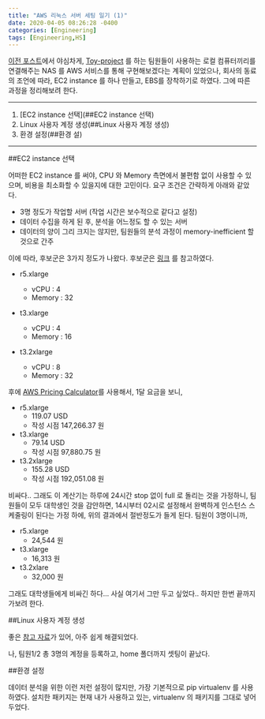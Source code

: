 ```yaml
---
title: "AWS 리눅스 서버 세팅 일기 (1)"
date: 2020-04-05 08:26:28 -0400
categories: [Engineering]
tags: [Engineering,HS]
---
```


[이전 포스트](https://hskimim.github.io/EBS_EFS_S3/)에서 야심차게, [Toy-project](https://github.com/hskimim/korean-stock-dashboard) 를 하는 팀원들이
사용하는 로컬 컴퓨터끼리를 연결해주는 NAS 를 AWS 서비스를 통해 구현해보겠다는 계획이 있었으나, 회사의 동료의 조언에 따라, 
EC2 instance 를 하나 만들고, EBS를 장착하기로 하였다. 그에 따른 과정을 정리해보려 한다.

___________

1. [EC2 instance 선택](##EC2 instance 선택)
2. Linux 사용자 계정 생성(##Linux 사용자 계정 생성)
3. 환경 설정(##환경 설)

___________

##EC2 instance 선택

어떠한 EC2 instance 를 써야, CPU 와 Memory 측면에서 불편함 없이 사용할 수 있으며, 비용을 최소화할 수 있을지에 
대한 고민이다. 요구 조건은 간략하게 아래와 같았다. 

- 3명 정도가 작업할 서버 (작업 시간은 보수적으로 같다고 설정)
- 데이터 수집을 하게 된 후, 분석을 어느정도 할 수 있는 서버
- 데이터의 양이 그리 크지는 않지만, 팀원들의 분석 과정이 memory-inefficient 할 것으로 간주

이에 따라, 후보군은 3가지 정도가 나왔다. 후보군은 [링크](https://aws.amazon.com/ko/ec2/instance-types/?nc1=h_ls)
를 참고하였다.



- r5.xlarge
    - vCPU : 4 
    - Memory : 32
    
- t3.xlarge 
    - vCPU : 4
    - Memory : 16

- t3.2xlarge
    - vCPU : 8
    - Memory : 32 
    
후에 [AWS Pricing Calculator](https://calculator.aws/#/createCalculator)를 사용해서, 1달 요금을 보니, 

- r5.xlarge 
    - 119.07 USD
    - 작성 시점 147,266.37 원
- t3.xlarge 
    - 79.14 USD
    - 작성 시점 97,880.75 원
- t3.2xlarge 
    - 155.28 USD 
    - 작성 시점 192,051.08 원
    
비싸다.. 그래도 이 계산기는 하루에 24시간 stop 없이 full 로 돌리는 것을 가정하니, 팀원들이 모두 대학생인 것을 감안하면, 
14시부터 02시로 설정해서 완벽하게 인스턴스 스케줄링이 된다는 가정 하에, 위의 결과에서 절반정도가 들게 된다. 팀원이 3명이니까,

- r5.xlarge 
    - 24,544 원
- t3.xlarge 
    - 16,313 원
- t3.2xlare
    - 32,000 원
    
그래도 대학생들에게 비싸긴 하다... 사실 여기서 그만 두고 싶었다.. 하지만 한번 끝까지 가보려 한다.
    
##Linux 사용자 계정 생성

좋은 [참고 자료](https://uroa.tistory.com/100)가 있어, 아주 쉽게 해결되었다. 

나, 팀원1/2 총 3명의 계정을 등록하고, home 폴더까지 셋팅이 끝났다.

##환경 설정

데이터 분석을 위한 이런 저런 설정이 많지만, 가장 기본적으로 pip virtualenv 를 사용하였다. 설치한 패키지는 
현재 내가 사용하고 있는, virtualenv 의 패키지를 그대로 넣어두었다.


